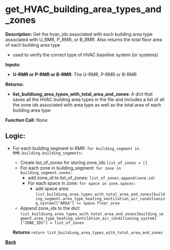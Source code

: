 # get_HVAC_building_area_types_and_zones

**Description:** Get the hvac_ids associated with each building area type associated with U_RMR, P_RMR, or B_RMR. Also returns the total floor area of each building area type
- used to verify the correct type of HVAC baseline system (or systems)

**Inputs:**  
- **U-RMR or P-RMR or B-RMR**: The U-RMR, P-RMR or B-RMR

**Returns:**  
- **list_buildiung_area_types_with_total_area_and_zones**: A dict that saves all the HVAC building area types in the file and includes a list of all the zone ids associated with area type as well as the total area of each building area type
 
**Function Call:** None

## Logic:  

- For each building segment in RMR: `for building_segment in RMR.building.building_segments:`
	- Create list_of_zones for storing zone_ids `list_of_zones = []`
	- For each zone in building_segment: `for zone in building_segment.zones:`
		- add zone_id to list_of_zones: `list_of_zones.append(zone.id)`
		- For each space in zone: `for space in zone.spaces:`
			- add space area: `list_buildiung_area_types_with_total_area_and_zones[building_segment.area_type_heating_ventilation_air_conditioning_system]["AREA"] += space.floor_area`
	- Append zone_ids to the dict: `list_buildiung_area_types_with_total_area_and_zones[building_segment.area_type_heating_ventilation_air_conditioning_system]["ZONE_IDS"] = list_of_zones`
	
	 **Returns** `return list_buildiung_area_types_with_total_area_and_zones`  

**[Back](../_toc.md)**
